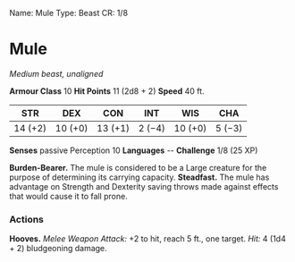 Name: Mule
Type: Beast
CR: 1/8

# Mule
_Medium beast, unaligned_

**Armour Class** 10
**Hit Points** 11 (2d8 + 2)
**Speed** 40 ft.

| STR     | DEX     | CON     | INT     | WIS     | CHA     |
|---------|---------|---------|---------|---------|---------|
| 14 (+2) | 10 (+0) | 13 (+1) | 2 (−4)  | 10 (+0) | 5 (−3)  |  

**Senses** passive Perception 10
**Languages** --
**Challenge** 1/8 (25 XP)

**Burden-Bearer.** The mule is considered to be a Large creature for the purpose of determining its carrying capacity.
**Steadfast.** The mule has advantage on Strength and Dexterity saving throws made against effects that would cause it to fall prone.

### Actions 
**Hooves.** _Melee Weapon Attack:_ +2 to hit, reach 5 ft., one target. _Hit:_ 4 (1d4 + 2) bludgeoning damage.
